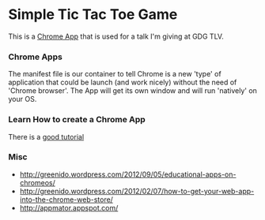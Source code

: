 # Simple Tic Tac Toe Game

This is a [Chrome App](https://www.google.com/intl/en/chrome/webstore/apps-create.html) that is used for a talk I'm giving at GDG TLV.

### Chrome Apps
The manifest file is our container to tell Chrome is a new 'type' of application that could be launch (and work nicely) without the need of 'Chrome browser'. The App will get its own window and will run 'natively' on your OS. 

### Learn How to create a Chrome App
There is a [good tutorial](https://support.google.com/chrome/a/answer/2714278?hl=en)

### Misc
* http://greenido.wordpress.com/2012/09/05/educational-apps-on-chromeos/
* http://greenido.wordpress.com/2012/02/07/how-to-get-your-web-app-into-the-chrome-web-store/
* http://appmator.appspot.com/

